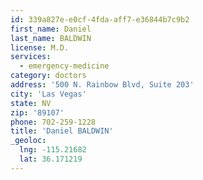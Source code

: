 ```yaml
---
id: 339a827e-e0cf-4fda-aff7-e36844b7c9b2
first_name: Daniel
last_name: BALDWIN
license: M.D.
services:
  - emergency-medicine
category: doctors
address: '500 N. Rainbow Blvd, Suite 203'
city: 'Las Vegas'
state: NV
zip: '89107'
phone: 702-259-1228
title: 'Daniel BALDWIN'
_geoloc:
  lng: -115.21682
  lat: 36.171219
---
```

